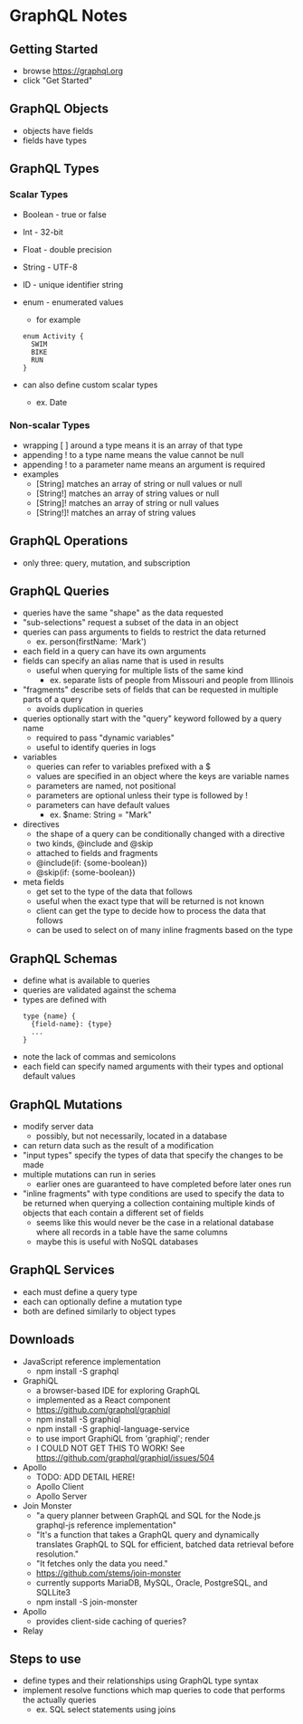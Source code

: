 # GraphQL Notes

## Getting Started

- browse https://graphql.org
- click "Get Started"

## GraphQL Objects

- objects have fields
- fields have types

## GraphQL Types

### Scalar Types

- Boolean - true or false
- Int - 32-bit
- Float - double precision
- String - UTF-8
- ID - unique identifier string
- enum - enumerated values

  - for example

  ```text
  enum Activity {
    SWIM
    BIKE
    RUN
  }
  ```

- can also define custom scalar types
  - ex. Date

### Non-scalar Types

- wrapping [ ] around a type means it is an array of that type
- appending ! to a type name means the value cannot be null
- appending ! to a parameter name means an argument is required
- examples
  - [String] matches an array of string or null values or null
  - [String!] matches an array of string values or null
  - [String]! matches an array of string or null values
  - [String!]! matches an array of string values

## GraphQL Operations

- only three: query, mutation, and subscription

## GraphQL Queries

- queries have the same "shape" as the data requested
- "sub-selections" request a subset of the data in an object
- queries can pass arguments to fields to restrict the data returned
  - ex. person(firstName: 'Mark')
- each field in a query can have its own arguments
- fields can specify an alias name that is used in results
  - useful when querying for multiple lists of the same kind
    - ex. separate lists of people from Missouri and people from Illinois
- "fragments" describe sets of fields that can be requested
  in multiple parts of a query
  - avoids duplication in queries
- queries optionally start with the "query" keyword followed by a query name
  - required to pass "dynamic variables"
  - useful to identify queries in logs
- variables
  - queries can refer to variables prefixed with a $
  - values are specified in an object where the keys
    are variable names
  - parameters are named, not positional
  - parameters are optional unless their type is followed by !
  - parameters can have default values
    - ex. $name: String = "Mark"
- directives
  - the shape of a query can be conditionally changed with a directive
  - two kinds, @include and @skip
  - attached to fields and fragments
  - @include(if: {some-boolean})
  - @skip(if: {some-boolean})
- meta fields
  - get set to the type of the data that follows
  - useful when the exact type that will be returned is not known
  - client can get the type to decide how to process the data that follows
  - can be used to select on of many inline fragments based on the type

## GraphQL Schemas

- define what is available to queries
- queries are validated against the schema
- types are defined with
  ```text
  type {name} {
    {field-name}: {type}
    ...
  }
  ```
- note the lack of commas and semicolons
- each field can specify named arguments
  with their types and optional default values

## GraphQL Mutations

- modify server data
  - possibly, but not necessarily, located in a database
- can return data such as the result of a modification
- "input types" specify the types of data
  that specify the changes to be made
- multiple mutations can run in series
  - earlier ones are guaranteed to have completed before later ones run
- "inline fragments" with type conditions are used
  to specify the data to be returned when querying
  a collection containing multiple kinds of objects
  that each contain a different set of fields
  - seems like this would never be the case in a relational database
    where all records in a table have the same columns
  - maybe this is useful with NoSQL databases

## GraphQL Services

- each must define a query type
- each can optionally define a mutation type
- both are defined similarly to object types

## Downloads

- JavaScript reference implementation
  - npm install -S graphql
- GraphiQL
  - a browser-based IDE for exploring GraphQL
  - implemented as a React component
  - https://github.com/graphql/graphiql
  - npm install -S graphiql
  - npm install -S graphiql-language-service
  - to use
    import GraphiQL from 'graphiql';
    render <GraphiQL />
  - I COULD NOT GET THIS TO WORK!
    See https://github.com/graphql/graphiql/issues/504
- Apollo
  - TODO: ADD DETAIL HERE!
  - Apollo Client
  - Apollo Server
- Join Monster
  - "a query planner between GraphQL and SQL
    for the Node.js graphql-js reference implementation"
  - "It's a function that takes a GraphQL query
    and dynamically translates GraphQL to SQL
    for efficient, batched data retrieval before resolution."
  - "It fetches only the data you need."
  - https://github.com/stems/join-monster
  - currently supports MariaDB, MySQL, Oracle, PostgreSQL, and SQLLite3
  - npm install -S join-monster
- Apollo
  - provides client-side caching of queries?
- Relay

## Steps to use

- define types and their relationships
  using GraphQL type syntax
- implement resolve functions which map queries to
  code that performs the actually queries
  - ex. SQL select statements using joins
